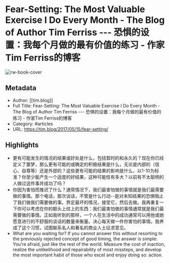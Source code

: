 # Fear-Setting: The Most Valuable Exercise I Do Every Month - The Blog of Author Tim Ferriss --- 恐惧的设置：我每个月做的最有价值的练习 - 作家Tim Ferriss的博客

![rw-book-cover](https://readwise-assets.s3.amazonaws.com/static/images/article3.5c705a01b476.png)

## Metadata
- Author: [[tim.blog]]
- Full Title: Fear-Setting: The Most Valuable Exercise I Do Every Month - The Blog of Author Tim Ferriss --- 恐惧的设置：我每个月做的最有价值的练习 - 作家Tim Ferriss的博客
- Category: #articles
- URL: https://tim.blog/2017/05/15/fear-setting/

## Highlights
- 更有可能发生的情况的结果或好处是什么，包括暂时的和永久的？现在你已经定义了噩梦，那么更有可能的或确定的积极结果是什么，无论是内部的（信心、自尊等）还是外部的？这些更有可能的结果的影响是什么，以1-10为标准？你至少能产生一个适度的好结果，这种可能性有多大？以前有不太聪明的人做过这件事并成功了吗？
- 你因为害怕而推迟了什么？通常情况下，我们最害怕做的事情就是我们最需要做的事情。那个电话，那次谈话，不管是什么行动--是对未知结果的恐惧阻止了我们做我们需要做的事。界定最坏的情况，接受它，然后去做。我再重复一下你可以考虑在你的额头上纹上的东西：我们最害怕做的事情通常就是我们最需要做的事情。正如我听到的那样，一个人在生活中的成功通常可以用他或她愿意进行的不舒服的谈话的数量来衡量。决心每天做一件你害怕的事情。我养成了这个习惯，试图联系名人和著名的商业人士征求意见。
- What are you waiting for? If you cannot answer this without resorting to the previously rejected concept of good timing, the answer is simple: You’re afraid, just like the rest of the world. Measure the cost of inaction, realize the unlikelihood and repairability of most missteps, and develop the most important habit of those who excel and enjoy doing so: action.
